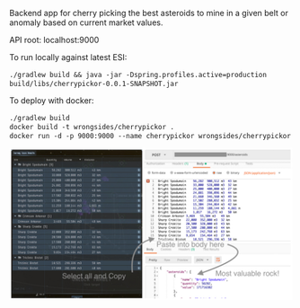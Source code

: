Backend app for cherry picking the best asteroids to mine in a given belt or anomaly based on current market values.

API root: localhost:9000

To run locally against latest ESI: 
``` 
./gradlew build && java -jar -Dspring.profiles.active=production build/libs/cherrypickor-0.0.1-SNAPSHOT.jar
```

To deploy with docker:
```
./gradlew build
docker build -t wrongsides/cherrypickor .
docker run -d -p 9000:9000 --name cherrypickor wrongsides/cherrypickor
```

![cherrypickor](cherrypickor.jpg?raw=true)
